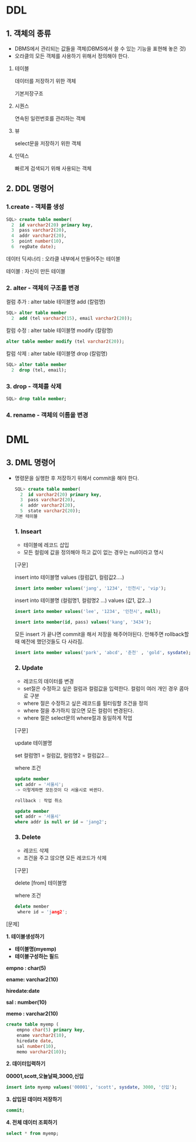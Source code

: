 

# DDL

## 1. 객체의 종류

- DBMS에서 관리되는 값들을 객체(DBMS에서 쓸 수 있는 기능을 표현해 놓은 것)
- 오라클의 모든 객체를 사용하기 위해서 정의해야 한다.

1. 테이블

   데이터를 저장하기 위한 객체

   기본저장구조

2. 시퀀스

   연속된 일련번호를 관리하는 객체

3. 뷰

   select문을 저장하기 위한 객체

4. 인덱스

   빠르게 검색되기 위해 사용되는 객체

## 2. DDL 명령어

### 1.create - 객체를 생성

```sql
SQL> create table member(
  2  id varchar2(20) primary key,
  3  pass varchar2(20),
  4  addr varchar2(20),
  5  point number(10),
  6  regDate date);
```

데이터 딕셔너리 : 오라클 내부에서 만들어주는 테이블

테이블 : 자신이 만든 테이블

### 2. alter - 객체의 구조를 변경

컬럼 추가 : alter table 테이블명 add (칼럼명)

```sql
SQL> alter table member
  2  add (tel varchar2(15), email varchar2(20));
```

칼럼 수정 : alter table 테이블명 modify (칼람명)

```sql
alter table member modify (tel varchar2(20));
```

칼럼 삭제 : alter table 테이블명 drop (칼럼명)

```sql
SQL> alter table member
  2  drop (tel, email);
```

### 3. drop - 객체를 삭제

```sql
SQL> drop table member;
```

### 4. rename - 객체의 이름을 변경

# DML



## 3. DML 명령어

- 명령문을 실행한 후 저장하기 위해서 commit을 해야 한다.

  ```sql
  SQL> create table member(
    2  id varchar2(20) primary key,
    3  pass varchar2(20),
    4  addr varchar2(20),
    5  state varchar2(20));
  기본 테이블
  ```

  ### 1. Inseart

  - 테이블에 레코드 삽입
  - 모든 컬럼에 값을 정의해야 하고 값이 없는 경우는 null이라고 명시

  [구문]

  insert into 테이블명 values (컬럼값1, 컬럼값2....)

  ```sql
  insert into member values('jang', '1234', '인천시', 'vip');
  ```

  insert into 테이블명 (컬럼명1, 컬럼명2 ...) values (값1, 값2...)

  ```sql
  insert into member values('lee', '1234', '인천시', null);
  ```

  ```sql
  insert into member(id, pass) values('kang', '3434');
  ```

  모든 insert 가 끝나면 commit을 해서 저장을 해주어야된다. 안해주면  rollback할때 예전에 했던것들도 다 사라짐.

  ```sql
  insert into member values('park', 'abcd', '춘천' , 'gold', sysdate);
  ```

  ### 2. Update

  - 레코드의 데이터를 변경
  - set절은 수정하고 싶은 컬럼과 컬럼값을 입력한다. 컬럼이 여러 개인 경우 콤마로 구분
  - where 절은 수정하고 싶은 레코드를 필터링할 조건을 정의
  - where 절을 추가하지 않으면 모든 컬럼이 변경된다.
  - where 절은 select문의 where절과 동일하게 작업

  [구문]

  update 테이블명

  set 컬럼명1 = 컬럼값, 컬럼명2 = 컬럼값2...

  where 조건

  ```sql
  update member
  set addr = '서울시';
  -> 이렇게하면 모든것이 다 서울시로 바뀐다.
  ```

  ```cpp
  rollback : 작업 취소
  ```

  ```sql
  update member
  set addr = '서울시'
  where addr is null or id = 'jang2';
  ```

  ### 3. Delete

  - 레코드 삭제
  - 조건을 주고 않으면 모든 레코드가 삭제

  [구문]

  delete [from] 테이블명

  where 조건

  ```cpp
  delete member
   where id = 'jang2';
  ```

[문제]

**1. 테이블생성하기**

- **테이블명(myemp)**
- **테이블구성하는 필드**

**empno : char(5)**

**ename: varchar2(10)**

**hiredate:date**

**sal : number(10)**

**memo : varchar2(10)**

```sql
create table myemp (
	empno char(5) primary key,
	ename varchar2(10),
	hiredate date,
	sal number(10),
	memo varchar2(10));
```

**2. 데이터입력하기**

**00001,scott,오늘날짜,3000,신입**

```sql
insert into myemp values('00001', 'scott', sysdate, 3000, '신입');
```

**3. 삽입된 데이터 저장하기**

```sql
commit;
```

**4. 전체 데이터 조회하기**

```sql
select * from myemp;
```

